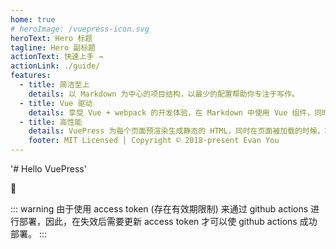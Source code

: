 ```yaml
---
home: true
# heroImage: /vuepress-icon.svg
heroText: Hero 标题
tagline: Hero 副标题
actionText: 快速上手 →
actionLink: ./guide/
features:
  - title: 简洁至上
    details: 以 Markdown 为中心的项目结构，以最少的配置帮助你专注于写作。
  - title: Vue 驱动
    details: 享受 Vue + webpack 的开发体验，在 Markdown 中使用 Vue 组件，同时可以使用 Vue 来开发自定义主题。
  - title: 高性能
    details: VuePress 为每个页面预渲染生成静态的 HTML，同时在页面被加载的时候，将作为 SPA 运行。
    footer: MIT Licensed | Copyright © 2018-present Evan You
---
```


'# Hello VuePress'

:apple:

::: warning
由于使用 access token (存在有效期限制) 来通过 github actions 进行部署，因此，在失效后需要更新 access token 才可以使 github actions 成功部署。
:::
